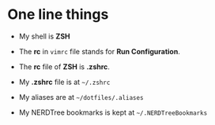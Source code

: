 # One line things

* My shell is **ZSH**

* The **rc** in `vimrc` file stands for **Run Configuration**.

* The **rc** file of **ZSH** is **.zshrc**.

* My **.zshrc** file is at `~/.zshrc`

* My aliases are at `~/dotfiles/.aliases`

* My NERDTree bookmarks is kept at `~/.NERDTreeBookmarks`
